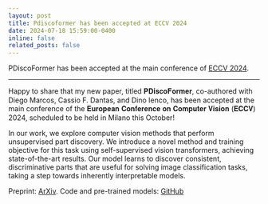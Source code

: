 ```yaml
---
layout: post
title: Pdiscoformer has been accepted at ECCV 2024
date: 2024-07-18 15:59:00-0400
inline: false
related_posts: false
---
```


PDiscoFormer has been accepted at the main conference of [ECCV 2024](https://eccv2024.ecva.net/).

---

Happy to share that my new paper, titled 𝐏𝐃𝐢𝐬𝐜𝐨𝐅𝐨𝐫𝐦𝐞𝐫, co-authored with Diego Marcos, Cassio F. Dantas, and Dino Ienco, has been accepted at the main conference of the 𝐄𝐮𝐫𝐨𝐩𝐞𝐚𝐧 𝐂𝐨𝐧𝐟𝐞𝐫𝐞𝐧𝐜𝐞 𝐨𝐧 𝐂𝐨𝐦𝐩𝐮𝐭𝐞𝐫 𝐕𝐢𝐬𝐢𝐨𝐧 (𝐄𝐂𝐂𝐕) 2024, scheduled to be held in Milano this October!

In our work, we explore computer vision methods that perform unsupervised part discovery. We introduce a novel method and training objective for this task using self-supervised vision transformers, achieving state-of-the-art results. Our model learns to discover consistent, discriminative parts that are useful for solving image classification tasks, taking a step towards inherently interpretable models.

Preprint: [ArXiv](https://arxiv.org/abs/2407.04538).
Code and pre-trained models: [GitHub](https://github.com/ananthu-aniraj/pdiscoformer)